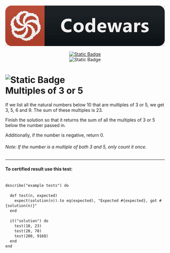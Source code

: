 <div id="badges" align="center">

![](../img/code.png)

<a href="https://www.codewars.com/users/hanamaru93"> ![Static Badge](https://img.shields.io/badge/CodeWars_Profile%3A-hanamaru93-red?style=social&logo=codewars) </a> <br>
![Static Badge](https://img.shields.io/badge/_Ruby-red?style=plastic&logo=ruby)

</div>

# ![Static Badge](https://img.shields.io/badge/Kata_Level:_6Kyu%20-yellow?style=plastic) <br> Multiples of 3 or 5

If we list all the natural numbers below 10 that are multiples of 3 or 5, we get 3, 5, 6 and 9. The sum of these multiples is 23.

Finish the solution so that it returns the sum of all the multiples of 3 or 5 below the number passed in.

Additionally, if the number is negative, return 0.

###### Note: If the number is a multiple of both 3 and 5, only count it once.

---

#### To certified result use this test:


```

describe("example tests") do
  
  def test(n, expected)
    expect(solution(n)).to eq(expected), "Expected #{expected}, got #{solution(n)}"
  end
  
  it("solution") do
    test(10, 23)
    test(20, 78)
    test(200, 9168)
  end
end

```